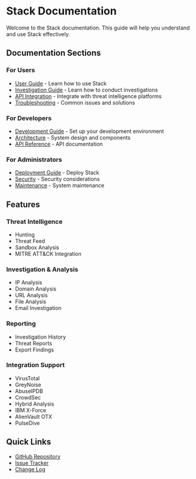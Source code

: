 # Stack Documentation

Welcome to the Stack documentation. This guide will help you understand and use Stack effectively.

## Documentation Sections

### For Users
- [User Guide](user-guide/getting-started.md) - Learn how to use Stack
- [Investigation Guide](user-guide/investigation.md) - Learn how to conduct investigations
- [API Integration](api/overview.md) - Integrate with threat intelligence platforms
- [Troubleshooting](user-guide/troubleshooting.md) - Common issues and solutions

### For Developers
- [Development Guide](development/setup.md) - Set up your development environment
- [Architecture](architecture/overview.md) - System design and components
- [API Reference](api/reference.md) - API documentation

### For Administrators
- [Deployment Guide](deployment/installation.md) - Deploy Stack
- [Security](deployment/security.md) - Security considerations
- [Maintenance](deployment/maintenance.md) - System maintenance

## Features

### Threat Intelligence
- Hunting
- Threat Feed
- Sandbox Analysis
- MITRE ATT&CK Integration

### Investigation & Analysis
- IP Analysis
- Domain Analysis
- URL Analysis
- File Analysis
- Email Investigation

### Reporting
- Investigation History
- Threat Reports
- Export Findings

### Integration Support
- VirusTotal
- GreyNoise
- AbuseIPDB
- CrowdSec
- Hybrid Analysis
- IBM X-Force
- AlienVault OTX
- PulseDive

## Quick Links
- [GitHub Repository](https://github.com/GuardianVigil/Stack)
- [Issue Tracker](https://github.com/GuardianVigil/Stack/issues)
- [Change Log](CHANGELOG.md)
